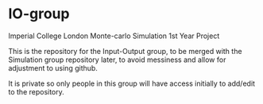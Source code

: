 # IO-group
Imperial College London Monte-carlo Simulation 1st Year Project



This is the repository for the Input-Output group, to be merged with the Simulation group repository later, to avoid messiness and allow for adjustment to using github.

It is private so only people in this group will have access initially to add/edit to the repository.
